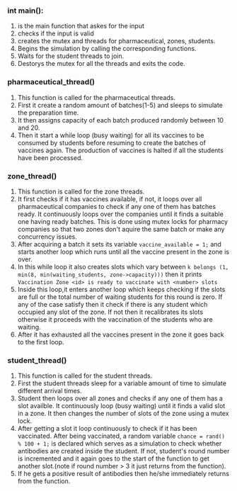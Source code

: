 ### int main():

1. is the main function that askes for the input
2. checks if the input is valid
3. creates the mutex and threads for pharmaceutical, zones, students.
4. Begins the simulation by calling the corresponding functions.
5. Waits for the student threads to join.
6. Destorys the mutex for all the threads and exits the code.

### pharmaceutical_thread()

1. This function is called for the pharmaceutical threads.
2. First it create a random amount of batches(1-5) and sleeps to simulate the preparation time.
3. It then assigns capacity of each batch produced randomly between 10 and 20.
4. Then it start a while loop (busy waiting) for all its vaccines to be consumed by students before resuming to create the batches of vaccines again. The production of vaccines is halted if all the students have been processed.

### zone_thread()

1. This function is called for the zone threads.
2. It first checks if it has vaccines available, if not, it loops over all pharmaceutical companies to check if any one of them has batches ready. It continuously loops over the companies until it finds a suitable one having ready batches. This is done using mutex locks for pharmacy companies so that two zones don't aquire the same batch or make any concurrency issues.
3. After acquiring a batch it sets its variable `vaccine_available = 1;` and starts another loop which runs until all the vaccine present in the zone is over.
4. In this while loop it also creates slots which vary between `k belongs (1, min(8, min(waiting_students, zone->capacity)))` then it prints `Vaccination Zone <id> is ready to vaccinate with <number> slots`
5. Inside this loop,it enters another loop which keeps checking if the slots are full or the total number of waiting students for this round is zero. If any of the case satisfy then it check if there is any student which occupied any slot of the zone. If not then it recalibrates its slots otherwise it proceeds with the vaccination of the students who are waiting.
6. After it has exhausted all the vaccines present in the zone it goes back to the first loop.

### student_thread()

1. This function is called for the student threads.
2. First the student threads sleep for a variable amount of time to simulate different arrival times.
3. Student then loops over all zones and checks if any one of them has a slot availble. It continuously loop (busy waiting) until it finds a valid slot in a zone. It then changes the number of slots of the zone using a mutex lock.
4. After getting a slot it loop continuously to check if it has been vaccinated. After being vaccinated, a random variable `chance = rand() % 100 + 1;` is declared which serves as a simulation to check whether antibodies are created inside the student. If not, student's round number is incremented and it again goes to the start of the function to get another slot.(note if round number > 3 it just returns from the function).
5. If he gets a positive result of antibodies then he/she immediately returns from the function.
